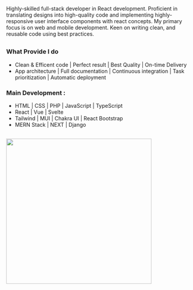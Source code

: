 <p>
Highly-skilled full-stack developer in React development. 
Proficient in translating designs into high-quality code and implementing highly-responsive user interface components with react concepts. 
My primary focus is on web and mobile development. 
Keen on writing clean, and reusable code using best practices.
</p>

##

### **What Provide I do**
- Clean & Efficent code | Perfect result | Best Quality | On-time Delivery
- App architecture | Full documentation | Continuous integration | Task prioritization | Automatic deployment

### **Main Development :**
- HTML | CSS | PHP | JavaScript | TypeScript
- React | Vue | Svelte
- Tailwind | MUI | Chakra UI | React Bootstrap
- MERN Stack | NEXT | Django 

##

<div align=left>
  <a href="https://github.com/anuraghazra/github-readme-stats">
    <img width=390 align="center" src="https://github-readme-stats.vercel.app/api/top-langs/?username=ffs28&hide=c%23,powershell,Mathematica,Ruby,Objective-C,Objective-C%2b%2b,Cuda&title_color=61dafb&text_color=ffffff&icon_color=61dafb&bg_color=20232a&langs_count=8&layout=compact&border_color=61dafb&hide_border=true" />
  </a>
</div>

